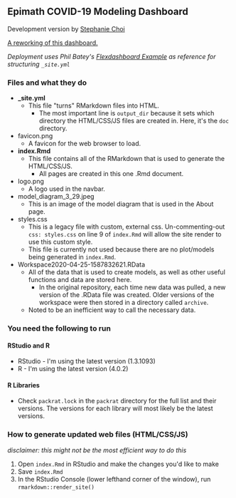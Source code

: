 ## Epimath COVID-19 Modeling Dashboard
Development version by [Stephanie Choi](https://github.com/choisteph)

[A reworking of this dashboard.](https://epimath.github.io/covid-19-modeling/
)

*Deployment uses Phil Batey's [Flexdashboard Example](https://github.com/pbatey/flexdashboard-example) as reference for structuring `_site.yml`*

### Files and what they do
- **_site.yml**
    - This file "turns" RMarkdown files into HTML.
        - The most important line is `output_dir` because it sets which directory the HTML/CSS/JS files are created in. Here, it's the `doc` directory.
- favicon.png
    - A favicon for the web browser to load.
- **index.Rmd**
    - This file contains all of the RMarkdown that is used to generate the HTML/CSS/JS.
        - All pages are created in this one .Rmd document.
- logo.png
    - A logo used in the navbar.
- model_diagram_3_29.jpeg
    - This is an image of the model diagram that is used in the About page.
- styles.css
    - This is a legacy file with custom, external css. Un-commenting-out `css: styles.css` on line 9 of `index.Rmd` will allow the site render to use this custom style.
    - This file is currently not used because there are no plot/models being generated in `index.Rmd`.
- Workspace2020-04-25-1587832621.RData
    - All of the data that is used to create models, as well as other useful functions and data are stored here.
        - In the original repository, each time new data was pulled, a new version of the .RData file was created. Older versions of the workspace were then stored in a directory called `archive`.
    - Noted to be an inefficient way to call the necessary data.


### You need the following to run
#### RStudio and R
- RStudio - I'm using the latest version (1.3.1093)
- R - I'm using the latest version (4.0.2)
#### R Libraries
- Check `packrat.lock` in the `packrat` directory for the full list and their versions. The versions for each library will most likely be the latest versions.

### How to generate updated web files (HTML/CSS/JS)
*disclaimer: this might not be the most efficient way to do this*
1. Open `index.Rmd` in RStudio and make the changes you'd like to make
2. Save `index.Rmd`
3. In the RStudio Console (lower lefthand corner of the window), run `rmarkdown::render_site()` 
